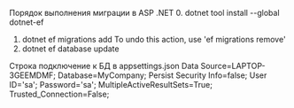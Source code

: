Порядок выполнения миграции в ASP .NET
0.	dotnet tool install --global dotnet-ef
1. dotnet ef migrations add <name>
	To undo this action, use 'ef migrations remove'
2. dotnet ef database update


Строка подключение к БД в appsettings.json
Data Source=LAPTOP-3GEEMDMF; Database=MyCompany; Persist Security Info=false; User ID='sa'; Password='sa'; MultipleActiveResultSets=True; Trusted_Connection=False;
